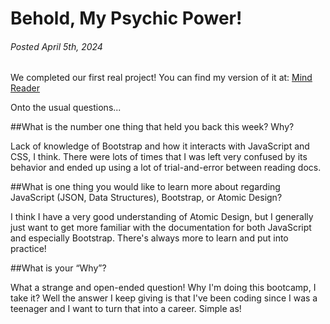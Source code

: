 # Behold, My Psychic Power!
###### Posted April 5th, 2024

We completed our first real project! You can find my version of it at: [Mind Reader](https://spookylamb.github.io/mind-reader/)

Onto the usual questions...

##What is the number one thing that held you back this week? Why?

Lack of knowledge of Bootstrap and how it interacts with JavaScript and CSS, I think. There were lots of times that I was left very confused by its behavior and ended up using a lot of trial-and-error between reading docs.

##What is one thing you would like to learn more about regarding JavaScript (JSON, Data Structures), Bootstrap, or Atomic Design?

I think I have a very good understanding of Atomic Design, but I generally just want to get more familiar with the documentation for both JavaScript and especially Bootstrap. There's always more to learn and put into practice!

##What is your “Why”?

What a strange and open-ended question! Why I'm doing this bootcamp, I take it? Well the answer I keep giving is that I've been coding since I was a teenager and I want to turn that into a career. Simple as!
